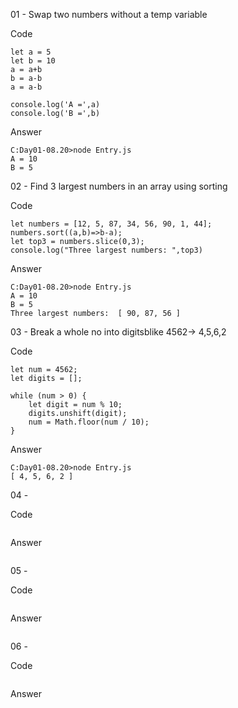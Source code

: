 01 - Swap two numbers without a temp variable

Code
```
let a = 5
let b = 10
a = a+b
b = a-b
a = a-b

console.log('A =',a)
console.log('B =',b)
```
Answer
```
C:Day01-08.20>node Entry.js
A = 10
B = 5
```

02 - Find 3 largest numbers in an array using sorting

Code
```
let numbers = [12, 5, 87, 34, 56, 90, 1, 44];
numbers.sort((a,b)=>b-a);
let top3 = numbers.slice(0,3);
console.log("Three largest numbers: ",top3)
```
Answer
```
C:Day01-08.20>node Entry.js
A = 10
B = 5
Three largest numbers:  [ 90, 87, 56 ]
```

03 - Break a whole no into digitsblike 4562-> 4,5,6,2

Code
```
let num = 4562;
let digits = [];

while (num > 0) {
    let digit = num % 10;        
    digits.unshift(digit); 
    num = Math.floor(num / 10); 
}

```
Answer
```
C:Day01-08.20>node Entry.js
[ 4, 5, 6, 2 ]
```

04 - 

Code
```

```
Answer
```

```

05 - 

Code
```

```
Answer
```

```

06 - 

Code
```

```
Answer
```

```
